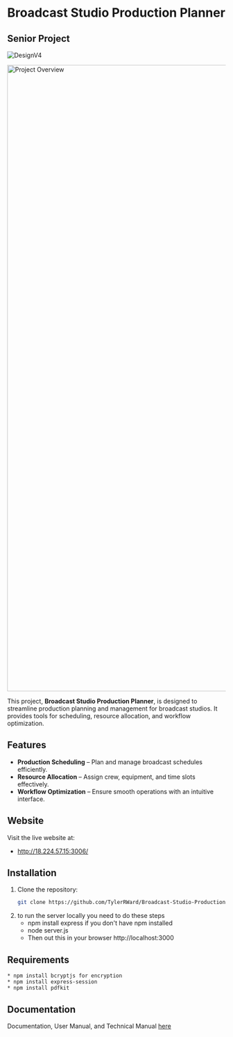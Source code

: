 # Broadcast Studio Production Planner
## Senior Project

![DesignV4](https://github.com/user-attachments/assets/0da4b4d8-6820-484b-8cba-f9b5f7414d88)


<img width="1440" alt="Project Overview" src="https://github.com/user-attachments/assets/4fa3a5ac-fd72-4d5d-b607-b76cf941321f" />



This project, **Broadcast Studio Production Planner**, is designed to streamline production planning and management for broadcast studios. It provides tools for scheduling, resource allocation, and workflow optimization.


## Features  
- **Production Scheduling** – Plan and manage broadcast schedules efficiently.  
- **Resource Allocation** – Assign crew, equipment, and time slots effectively.  
- **Workflow Optimization** – Ensure smooth operations with an intuitive interface.

## Website
Visit the live website at: 
   * http://18.224.57.15:3006/

## Installation  
1. Clone the repository:  
   ```bash
   git clone https://github.com/TylerRWard/Broadcast-Studio-Production-Planner.git
2. to run the server locally you need to do these steps
    * npm install express if you don't have npm installed
    * node server.js
    * Then out this in your browser http://localhost:3000

## Requirements
    * npm install bcryptjs for encryption
    * npm install express-session
    * npm install pdfkit

## Documentation
Documentation, User Manual, and Technical Manual [here](https://lindenwood0-my.sharepoint.com/:w:/r/personal/mj603_lindenwood_edu/Documents/senior%20project%20documentation%20.docx?d=we5a3b93f556d4e7b883210ee92ab0a4a&csf=1&web=1&e=ZERwYs)
    
